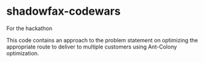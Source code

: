 # shadowfax-codewars
For the hackathon

This code contains an approach to the problem statement on optimizing the appropriate route to deliver to multiple customers using Ant-Colony optimization. 

